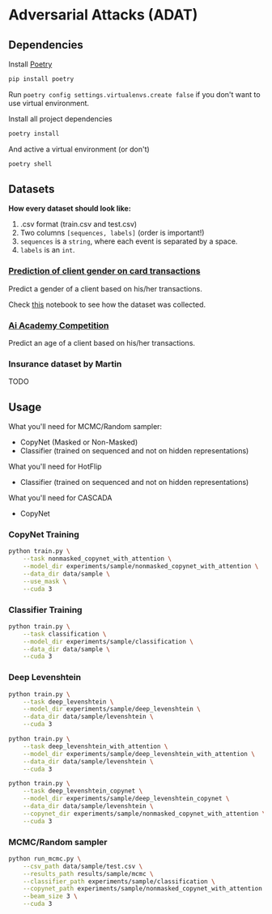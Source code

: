 # Adversarial Attacks (ADAT)

## Dependencies

Install [Poetry](https://python-poetry.org/)

```bash
pip install poetry
```

Run `poetry config settings.virtualenvs.create false` if you don't want to use virtual environment.


Install all project dependencies

```bash
poetry install
```

And active a virtual environment (or don't)

```bash
poetry shell
```


## Datasets

**How every dataset should look like:**
1. .csv format (train.csv and test.csv)
2. Two columns `[sequences, labels]` (order is important!)
3. `sequences` is a `string`, where each event is separated by a space.
4. `labels` is an `int`.

### [Prediction of client gender on card transactions](https://www.kaggle.com/c/python-and-analyze-data-final-project/data)

Predict a gender of a client based on his/her transactions.

Check [this](https://github.com/fursovia/adversarial_attacks/blob/master/notebooks/kaggle_dataset_preparation.ipynb)
notebook to see how the dataset was collected.

### [Ai Academy Competition](https://onti.ai-academy.ru/competition)

Predict an age of a client based on his/her transactions.

### Insurance dataset by Martin

TODO



## Usage

What you'll need for MCMC/Random sampler:

* CopyNet (Masked or Non-Masked)
* Classifier (trained on sequenced and not on hidden representations)


What you'll need for HotFlip
* Classifier (trained on sequenced and not on hidden representations)


What you'll need for CASCADA
* CopyNet

### CopyNet Training

```bash
python train.py \
    --task nonmasked_copynet_with_attention \
    --model_dir experiments/sample/nonmasked_copynet_with_attention \
    --data_dir data/sample \
    --use_mask \
    --cuda 3
```


### Classifier Training

```bash
python train.py \
    --task classification \
    --model_dir experiments/sample/classification \
    --data_dir data/sample \
    --cuda 3
```


### Deep Levenshtein

```bash
python train.py \
    --task deep_levenshtein \
    --model_dir experiments/sample/deep_levenshtein \
    --data_dir data/sample/levenshtein \
    --cuda 3
```


```bash
python train.py \
    --task deep_levenshtein_with_attention \
    --model_dir experiments/sample/deep_levenshtein_with_attention \
    --data_dir data/sample/levenshtein \
    --cuda 3
```


```bash
python train.py \
    --task deep_levenshtein_copynet \
    --model_dir experiments/sample/deep_levenshtein_copynet \
    --data_dir data/sample/levenshtein \
    --copynet_dir experiments/sample/nonmasked_copynet_with_attention \
    --cuda 3
```



### MCMC/Random sampler

```bash
python run_mcmc.py \
    --csv_path data/sample/test.csv \
    --results_path results/sample/mcmc \
    --classifier_path experiments/sample/classification \
    --copynet_path experiments/sample/nonmasked_copynet_with_attention \
    --beam_size 3 \
    --cuda 3
```